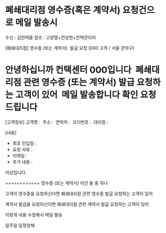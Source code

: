 # 폐쇄대리점 영수증(혹은 계약서) 요청건으로 메일 발송시 

수신 : 김한여울
참조 : 고양열+전성현+컨택관리자

[폐쇄대리점] 영수증 (또는 계약서)  발급 요청 (000 고객 / 서울 관악구)

안녕하십니까 컨택센터 000입니다 
폐쇄대리점 관련 영수증 (또는 계약서) 발급 요청하는 고객이 있어 
메일 발송합니다 확인 요청드립니다
=====================================

[고객정보]
고객명 : 
주소 : 
연락처 : 
오더번호 : 
대리점 : 

[내용]
- 최초 인입일 : 
- 요청 사유 : 
- 이메일 : 
- 추가 내용 :

이상입니다.


============
영수증 (또는 계약서) 이건 둘 중 하나

고객이 영수증을 요청하신다면 
폐쇄대리점 관련 영수증 발급 요청하는 고객이 있어 

계약서 발급을 요청하신다면
폐쇄대리점 관련 계약서 발급 요청하는 고객이 있어 

이렇게 내용 수정해서 메일 발송

일주일 일정양해